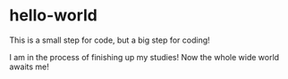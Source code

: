 hello-world
===========

This is a small step for code, but a big step for coding!

I am in the process of finishing up my studies!
Now the whole wide world awaits me!
